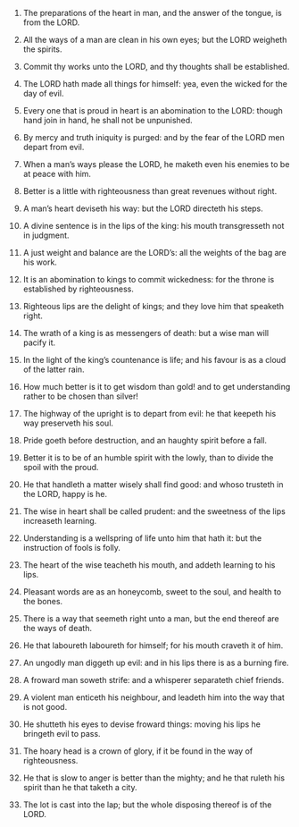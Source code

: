 1. The preparations of the heart in man, and the answer of the
tongue, is from the LORD.

2. All the ways of a man are clean in his own eyes; but the LORD
weigheth the spirits.

3. Commit thy works unto the LORD, and thy thoughts shall be
established.

4. The LORD hath made all things for himself: yea, even the wicked
for the day of evil.

5. Every one that is proud in heart is an abomination to the LORD:
though hand join in hand, he shall not be unpunished.

6. By mercy and truth iniquity is purged: and by the fear of the
LORD men depart from evil.

7. When a man’s ways please the LORD, he maketh even his enemies to
be at peace with him.

8. Better is a little with righteousness than great revenues without
right.

9. A man’s heart deviseth his way: but the LORD directeth his steps.

10. A divine sentence is in the lips of the king: his mouth
transgresseth not in judgment.

11. A just weight and balance are the LORD’s: all the weights of the
bag are his work.

12. It is an abomination to kings to commit wickedness: for the
throne is established by righteousness.

13. Righteous lips are the delight of kings; and they love him that
speaketh right.

14. The wrath of a king is as messengers of death: but a wise man
will pacify it.

15. In the light of the king’s countenance is life; and his favour
is as a cloud of the latter rain.

16. How much better is it to get wisdom than gold! and to get
understanding rather to be chosen than silver!

17. The highway of
the upright is to depart from evil: he that keepeth his way preserveth
his soul.

18. Pride goeth before destruction, and an haughty spirit before a
fall.

19. Better it is to be of an humble spirit with the lowly, than to
divide the spoil with the proud.

20. He that handleth a matter wisely shall find good: and whoso
trusteth in the LORD, happy is he.

21. The wise in heart shall be called prudent: and the sweetness of
the lips increaseth learning.

22. Understanding is a wellspring of life unto him that hath it: but
the instruction of fools is folly.

23. The heart of the wise teacheth his mouth, and addeth learning to
his lips.

24. Pleasant words are as an honeycomb, sweet to the soul, and
health to the bones.

25. There is a way that seemeth right unto a man, but the end
thereof are the ways of death.

26. He that laboureth laboureth for himself; for his mouth craveth
it of him.

27. An ungodly man diggeth up evil: and in his lips there is as a
burning fire.

28. A froward man soweth strife: and a whisperer separateth chief
friends.

29. A violent man enticeth his neighbour, and leadeth him into the
way that is not good.

30. He shutteth his eyes to devise froward things: moving his lips
he bringeth evil to pass.

31. The hoary head is a crown of glory, if it be found in the way of
righteousness.

32. He that is slow to anger is better than the mighty; and he that
ruleth his spirit than he that taketh a city.

33. The lot is cast into the lap; but the whole disposing thereof is
of the LORD.